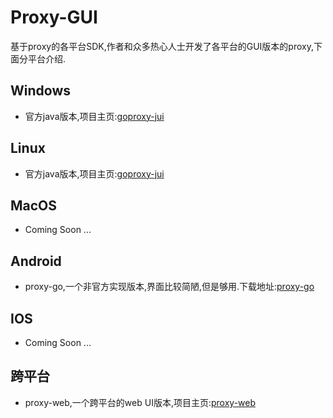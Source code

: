 # Proxy-GUI
基于proxy的各平台SDK,作者和众多热心人士开发了各平台的GUI版本的proxy,下面分平台介绍.  

## Windows

- 官方java版本,项目主页:[goproxy-jui](https://github.com/sunny5156/goproxyx-jui)

## Linux

- 官方java版本,项目主页:[goproxy-jui](https://github.com/sunny5156/goproxyx-jui)

## MacOS

- Coming Soon ...

## Android

- proxy-go,一个非官方实现版本,界面比较简陋,但是够用.下载地址:[proxy-go](https://github.com/sunny5156/goproxyx-gui-stuff/releases/tag/proxy-go-release)


## IOS

- Coming Soon ...

## 跨平台

- proxy-web,一个跨平台的web UI版本,项目主页:[proxy-web](https://github.com/yincongcyincong/proxy-web)